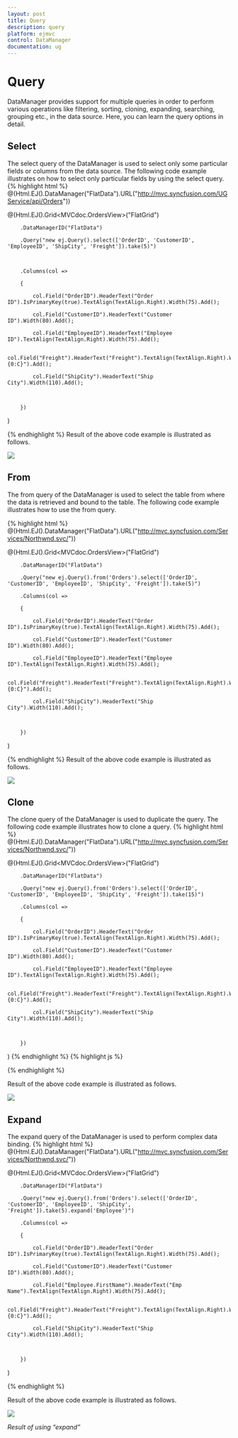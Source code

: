 ```yaml
---
layout: post
title: Query
description: query
platform: ejmvc
control: DataManager
documentation: ug
---
```


# Query

DataManager provides support for multiple queries in order to perform various operations like filtering, sorting, cloning, expanding, searching, grouping etc., in the data source. Here, you can learn the query options in detail.

## Select

The select query of the DataManager is used to select only some particular fields or columns from the data source. The following code example illustrates on how to select only particular fields by using the select query.
{% highlight html %}
@(Html.EJ().DataManager("FlatData").URL("http://mvc.syncfusion.com/UGService/api/Orders"))



@(Html.EJ().Grid<MVCdoc.OrdersView>("FlatGrid")

        .DataManagerID("FlatData")

        .Query("new ej.Query().select(['OrderID', 'CustomerID', 'EmployeeID', 'ShipCity', 'Freight']).take(5)")



        .Columns(col =>

        {

            col.Field("OrderID").HeaderText("Order ID").IsPrimaryKey(true).TextAlign(TextAlign.Right).Width(75).Add();

            col.Field("CustomerID").HeaderText("Customer ID").Width(80).Add();

            col.Field("EmployeeID").HeaderText("Employee ID").TextAlign(TextAlign.Right).Width(75).Add();

            col.Field("Freight").HeaderText("Freight").TextAlign(TextAlign.Right).Width(75).Format("{0:C}").Add();

            col.Field("ShipCity").HeaderText("Ship City").Width(110).Add();



        })

)




{% endhighlight %}
Result of the above code example is illustrated as follows.

![](Query_images/Query_img1.png)



## From

The from query of the DataManager is used to select the table from where the data is retrieved and bound to the table. The following code example illustrates how to use the from query.


{% highlight html %}
@(Html.EJ().DataManager("FlatData").URL("http://mvc.syncfusion.com/Services/Northwnd.svc/"))



@(Html.EJ().Grid<MVCdoc.OrdersView>("FlatGrid")

        .DataManagerID("FlatData")

        .Query("new ej.Query().from('Orders').select(['OrderID', 'CustomerID', 'EmployeeID', 'ShipCity', 'Freight']).take(5)")

        .Columns(col =>

        {

            col.Field("OrderID").HeaderText("Order ID").IsPrimaryKey(true).TextAlign(TextAlign.Right).Width(75).Add();

            col.Field("CustomerID").HeaderText("Customer ID").Width(80).Add();

            col.Field("EmployeeID").HeaderText("Employee ID").TextAlign(TextAlign.Right).Width(75).Add();

            col.Field("Freight").HeaderText("Freight").TextAlign(TextAlign.Right).Width(75).Format("{0:C}").Add();

            col.Field("ShipCity").HeaderText("Ship City").Width(110).Add();



        })

)


{% endhighlight  %}
Result of the above code example is illustrated as follows.

![](Query_images/Query_img2.png)



## Clone

The clone query of the DataManager is used to duplicate the query. The following code example illustrates how to clone a query.
{% highlight html %}
@(Html.EJ().DataManager("FlatData").URL("http://mvc.syncfusion.com/Services/Northwnd.svc/"))



@(Html.EJ().Grid<MVCdoc.OrdersView>("FlatGrid")

        .DataManagerID("FlatData")

        .Query("new ej.Query().from('Orders').select(['OrderID', 'CustomerID', 'EmployeeID', 'ShipCity', 'Freight']).take(15)")

        .Columns(col =>

        {

            col.Field("OrderID").HeaderText("Order ID").IsPrimaryKey(true).TextAlign(TextAlign.Right).Width(75).Add();

            col.Field("CustomerID").HeaderText("Customer ID").Width(80).Add();

            col.Field("EmployeeID").HeaderText("Employee ID").TextAlign(TextAlign.Right).Width(75).Add();

            col.Field("Freight").HeaderText("Freight").TextAlign(TextAlign.Right).Width(75).Format("{0:C}").Add();

            col.Field("ShipCity").HeaderText("Ship City").Width(110).Add();



        })

)
{% endhighlight  %}
{% highlight js %}
<script type="text/javascript" class="jsScript">

        var flag = true;

        function OnComplete() {

            if (flag) {

                flag = flase;

                var query = ej.Query().select(['OrderID', 'CustomerID', 'EmployeeID', 'ShipCity', 'Freight']).take(5)

                var query1 = query.clone();

                var proxy = $("#MainContent_OrdersGrid").ejGrid("instance");

                var dm = window.FlatData.executeQuery(query1).done(function (e1) {

                    proxy.dataSource(e1.result);

                })

            }

        }

</script>

{% endhighlight  %}

Result of the above code example is illustrated as follows.

![](Query_images/Query_img3.png)



## Expand

The expand query of the DataManager is used to perform complex data binding.
{% highlight html %}
@(Html.EJ().DataManager("FlatData").URL("http://mvc.syncfusion.com/Services/Northwnd.svc/"))



@(Html.EJ().Grid<MVCdoc.OrdersView>("FlatGrid")

        .DataManagerID("FlatData")

        .Query("new ej.Query().from('Orders').select(['OrderID', 'CustomerID', 'EmployeeID', 'ShipCity', 'Freight']).take(5).expand('Employee')")

        .Columns(col =>

        {

            col.Field("OrderID").HeaderText("Order ID").IsPrimaryKey(true).TextAlign(TextAlign.Right).Width(75).Add();

            col.Field("CustomerID").HeaderText("Customer ID").Width(80).Add();

            col.Field("Employee.FirstName").HeaderText("Emp Name").TextAlign(TextAlign.Right).Width(75).Add();

            col.Field("Freight").HeaderText("Freight").TextAlign(TextAlign.Right).Width(75).Format("{0:C}").Add();

            col.Field("ShipCity").HeaderText("Ship City").Width(110).Add();



        })

)

{% endhighlight  %}

Result of the above code example is illustrated as follows.

![](Query_images/Query_img4.png)





_Result of using “expand”_

